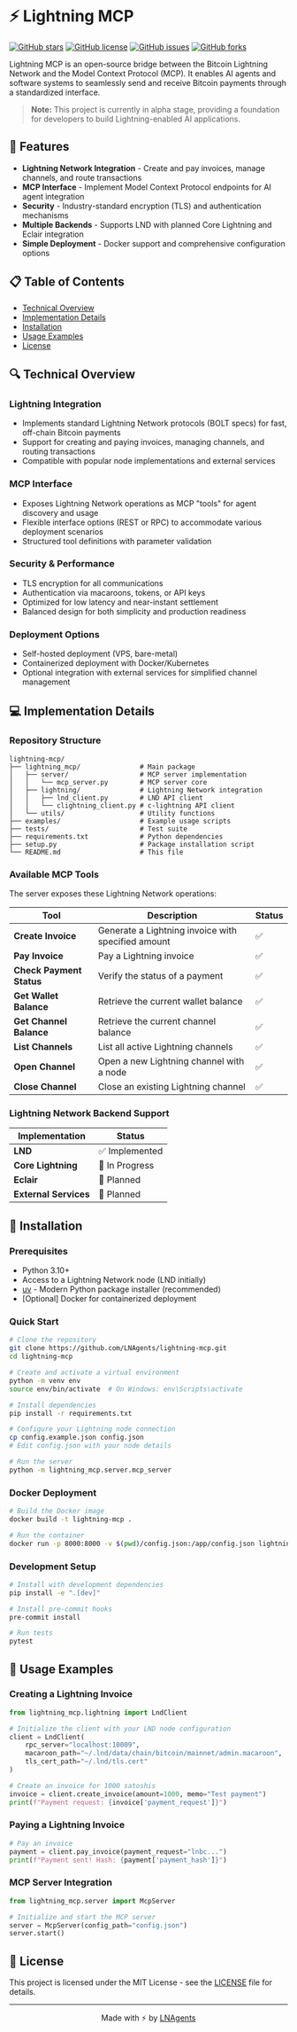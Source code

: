 # ⚡ Lightning MCP

[![GitHub stars](https://img.shields.io/github/stars/LNAgents/lightning-mcp?style=flat-square)](https://github.com/LNAgents/lightning-mcp/stargazers)
[![GitHub license](https://img.shields.io/github/license/LNAgents/lightning-mcp?style=flat-square)](https://github.com/LNAgents/lightning-mcp/blob/main/LICENSE)
[![GitHub issues](https://img.shields.io/github/issues/LNAgents/lightning-mcp?style=flat-square)](https://github.com/LNAgents/lightning-mcp/issues)
[![GitHub forks](https://img.shields.io/github/forks/LNAgents/lightning-mcp?style=flat-square)](https://github.com/LNAgents/lightning-mcp/network)

Lightning MCP is an open-source bridge between the Bitcoin Lightning Network and the Model Context Protocol (MCP). It enables AI agents and software systems to seamlessly send and receive Bitcoin payments through a standardized interface.

> **Note:** This project is currently in alpha stage, providing a foundation for developers to build Lightning-enabled AI applications.

## 🚀 Features

- **Lightning Network Integration** - Create and pay invoices, manage channels, and route transactions
- **MCP Interface** - Implement Model Context Protocol endpoints for AI agent integration
- **Security** - Industry-standard encryption (TLS) and authentication mechanisms
- **Multiple Backends** - Supports LND with planned Core Lightning and Eclair integration
- **Simple Deployment** - Docker support and comprehensive configuration options

## 📋 Table of Contents

- [Technical Overview](#-technical-overview)
- [Implementation Details](#-implementation-details)
- [Installation](#-installation)
- [Usage Examples](#-usage-examples)
- [License](#-license)

## 🔍 Technical Overview

### Lightning Integration

- Implements standard Lightning Network protocols (BOLT specs) for fast, off-chain Bitcoin payments
- Support for creating and paying invoices, managing channels, and routing transactions
- Compatible with popular node implementations and external services

### MCP Interface

- Exposes Lightning Network operations as MCP "tools" for agent discovery and usage
- Flexible interface options (REST or RPC) to accommodate various deployment scenarios
- Structured tool definitions with parameter validation

### Security & Performance 

- TLS encryption for all communications
- Authentication via macaroons, tokens, or API keys
- Optimized for low latency and near-instant settlement
- Balanced design for both simplicity and production readiness

### Deployment Options

- Self-hosted deployment (VPS, bare-metal)
- Containerized deployment with Docker/Kubernetes
- Optional integration with external services for simplified channel management

## 💻 Implementation Details

### Repository Structure

```
lightning-mcp/
├── lightning_mcp/               # Main package
│   ├── server/                  # MCP server implementation
│   │   └── mcp_server.py        # MCP server core
│   ├── lightning/               # Lightning Network integration
│   │   ├── lnd_client.py        # LND API client
│   │   └── clightning_client.py # c-lightning API client
│   └── utils/                   # Utility functions
├── examples/                    # Example usage scripts
├── tests/                       # Test suite
├── requirements.txt             # Python dependencies
├── setup.py                     # Package installation script
└── README.md                    # This file
```

### Available MCP Tools

The server exposes these Lightning Network operations:

| Tool | Description | Status |
|------|-------------|--------|
| **Create Invoice** | Generate a Lightning invoice with specified amount | ✅ |
| **Pay Invoice** | Pay a Lightning invoice | ✅ |
| **Check Payment Status** | Verify the status of a payment | ✅ |
| **Get Wallet Balance** | Retrieve the current wallet balance | ✅ |
| **Get Channel Balance** | Retrieve the current channel balance | ✅ |
| **List Channels** | List all active Lightning channels | ✅ |
| **Open Channel** | Open a new Lightning channel with a node | ✅ |
| **Close Channel** | Close an existing Lightning channel | ✅ |

### Lightning Network Backend Support

| Implementation | Status |
|----------------|--------|
| **LND** | ✅ Implemented |
| **Core Lightning** | 🚧 In Progress |
| **Eclair** | 📅 Planned |
| **External Services** | 📅 Planned |

## 🔧 Installation

### Prerequisites

- Python 3.10+
- Access to a Lightning Network node (LND initially)
- [uv](https://github.com/astral-sh/uv) - Modern Python package installer (recommended)
- [Optional] Docker for containerized deployment

### Quick Start

```bash
# Clone the repository
git clone https://github.com/LNAgents/lightning-mcp.git
cd lightning-mcp

# Create and activate a virtual environment
python -m venv env
source env/bin/activate  # On Windows: env\Scripts\activate

# Install dependencies
pip install -r requirements.txt

# Configure your Lightning node connection
cp config.example.json config.json
# Edit config.json with your node details

# Run the server
python -m lightning_mcp.server.mcp_server
```

### Docker Deployment

```bash
# Build the Docker image
docker build -t lightning-mcp .

# Run the container
docker run -p 8000:8000 -v $(pwd)/config.json:/app/config.json lightning-mcp
```

### Development Setup

```bash
# Install with development dependencies
pip install -e ".[dev]"

# Install pre-commit hooks
pre-commit install

# Run tests
pytest
```

## 🔌 Usage Examples

### Creating a Lightning Invoice

```python
from lightning_mcp.lightning import LndClient

# Initialize the client with your LND node configuration
client = LndClient(
    rpc_server="localhost:10009",
    macaroon_path="~/.lnd/data/chain/bitcoin/mainnet/admin.macaroon",
    tls_cert_path="~/.lnd/tls.cert"
)

# Create an invoice for 1000 satoshis
invoice = client.create_invoice(amount=1000, memo="Test payment")
print(f"Payment request: {invoice['payment_request']}")
```

### Paying a Lightning Invoice

```python
# Pay an invoice
payment = client.pay_invoice(payment_request="lnbc...")
print(f"Payment sent! Hash: {payment['payment_hash']}")
```

### MCP Server Integration

```python
from lightning_mcp.server import McpServer

# Initialize and start the MCP server
server = McpServer(config_path="config.json")
server.start()
```

## 📄 License

This project is licensed under the MIT License - see the [LICENSE](LICENSE) file for details.

---

<p align="center">
  Made with ⚡ by <a href="https://github.com/LNAgents">LNAgents</a>
</p>